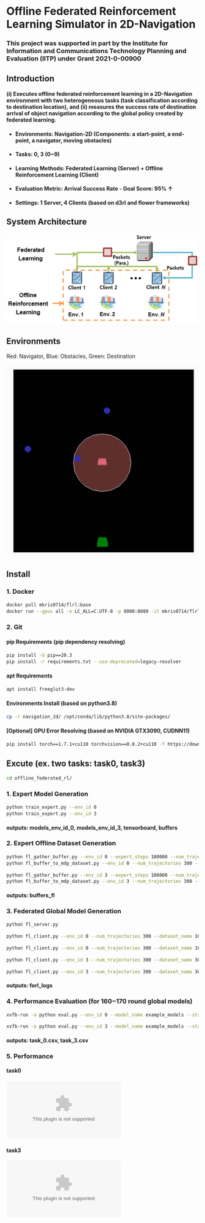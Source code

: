 # Offline Federated Reinforcement Learning Simulator in 2D-Navigation

### This project was supported in part by the Institute for Information and Communications Technology Planning and Evaluation (IITP) under Grant 2021-0-00900

## Introduction
#### (i) Executes offline federated reinforcement learning in a 2D-Navigation environment with two heterogeneous tasks (task classification according to destination location), and (ii) measures the success rate of destination arrival of object navigation according to the global policy created by federated learning.
* #### Environments: Navigation-2D (Components: a start-point, a end-point, a navigator, moving obstacles)
* #### Tasks: 0, 3 (0~9)
* #### Learning Methods: Federated Learning (Server) + Offline Reinforcement Learning (Client)
* #### Evaluation Metric: Arrival Success Rate - Goal Score: 95% ↑
* #### Settings: 1 Server, 4 Clients (based on d3rl and flower frameworks)

## System Architecture 
![architecture](/asset/architecture.png)

## Environments
Red: Navigator, Blue: Obstacles, Green: Destination

![navigation_2d](/asset/navigation_2d.gif)

## Install

### 1. Docker
``` bash
docker pull mkris0714/flrl:base
docker run --gpus all -e LC_ALL=C.UTF-8 -p 8080:8080 -it mkris0714/flrl:base /bin/bash
```

### 2. Git
#### pip Requirements (pip dependency resolving)
``` bash
pip install -U pip==20.3
pip install -r requirements.txt --use-deprecated=legacy-resolver
```
#### apt Requirements
``` bash
apt install freeglut3-dev
```

#### Environments Install (based on python3.8)
``` bash
cp -r navigation_2d/ /opt/conda/lib/python3.8/site-packages/
```

#### [Optional] GPU Error Resolving (based on NVIDIA GTX3090, CUDNN11)
``` bash
pip install torch==1.7.1+cu110 torchvision==0.8.2+cu110 -f https://download.pytorch.org/whl/torch_stable.html
```

## Excute (ex. two tasks: task0, task3)
``` bash
cd offline_federated_rl/
```

### 1. Expert Model Generation
``` bash
python train_expert.py --env_id 0
python train_expert.py --env_id 3
```
#### outputs: models_env_id_0, models_env_id_3, tensorboard, buffers

### 2. Expert Offline Dataset Generation
``` bash
python fl_gather_buffer.py --env_id 0 --expert_steps 100000 --num_trajectories 300 --num_clients 2 --dataset_name 100
python fl_buffer_to_mdp_dataset.py --env_id 0 --num_trajectories 300 --num_clients 2 --dataset_name 100
```
``` bash
python fl_gather_buffer.py --env_id 3 --expert_steps 100000 --num_trajectories 300 --num_clients 2 --dataset_name 300
python fl_buffer_to_mdp_dataset.py --env_id 3 --num_trajectories 300 --num_clients 2 --dataset_name 300
```
#### outputs: buffers_fl

### 3. Federated Global Model Generation
``` bash
python fl_server.py
```
``` bash
python fl_client.py --env_id 0 --num_trajectories 300 --dataset_name 100
```
``` bash
python fl_client.py --env_id 0 --num_trajectories 300 --dataset_name 101
```
``` bash
python fl_client.py --env_id 3 --num_trajectories 300 --dataset_name 300
```
``` bash
python fl_client.py --env_id 3 --num_trajectories 300 --dataset_name 301
```
#### outputs: forl_logs

### 4. Performance Evaluation (for 160~170 round global models)
``` bash
xvfb-run -a python eval.py --env_id 0 --model_name example_models --start=160 --end=170
```
``` bash
xvfb-run -a python eval.py --env_id 3 --model_name example_models --start=160 --end=170
```
#### outputs: task_0.csv, task_3.csv

### 5. Performance
#### task0
![task0](/asset/task0.csv)

#### task3
![task3](/asset/task3.csv)
